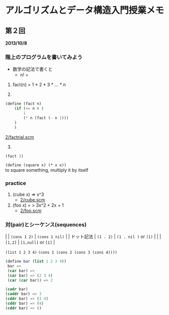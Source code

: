 # アルゴリズムとデータ構造入門授業メモ

## 第２回

**2013/10/8**

### 階上のプログラムを書いてみよう

- 数学の記法で書くと
    - n! = 

1. fact(n) = 1 * 2 * 3 * ... * n

2. 
```scheme
(define (fact n)
    (if (<= n 0 )
        1
        (* n (fact (- n 1)))
    )
    )
```
[2/factrial.scm](2/factrial.scm)

3. 
```scheme
(fact 3)
```

`(define (square x) (* x x))`  
 to square something, multiply it by itself  

### practice

1. (cube x) => x^3
    - [2/cube.scm](2/cube.scm)
2. (foo x) = > 3x^2 + 2x + 1
    - [2/foo.scm](2/foo.scm)

### 対(pair)とシーケンス(sequences)

|  | `(cons 1 2)` | `(cons 1 nil)` |
| ドット記法 | `(1 . 2)` | `(1 . nil )` or `(1)` |
|  | `[1,2]` | `[1,null]` or `[1]` |

`(list 1 2 3 4)`
`(cons 1 (cons 2 (cons 3 (cons 4))))`

```scheme
(define bar (list 1 2 3 4))
 bar =>
 (car bar) => 
 (car bar) => (2 3 4)
 (car (car bar)) => 2
```

```scheme
(cadr bar)
(caddr bar) => 3
(cddr bar) => (3 4)
(cddr bar) => (4)
(cddr bar) => ()
```


